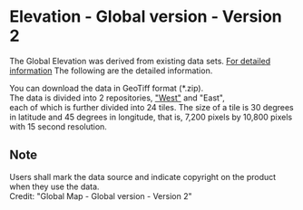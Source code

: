 # Elevation - Global version - Version 2

The Global Elevation was derived from existing data sets. [For detailed information](https://globalmaps.github.io/el.html)
The following are the detailed information.

You can download the data in GeoTiff format (*.zip).  
The data is divided into 2 repositories, ["West"](https://github.com/globalmaps/gm_el_v2_west/) and "East",  
each of which is further divided into 24 tiles. 
The size of a tile is 30 degrees in latitude and 45 degrees in longitude, 
that is, 7,200 pixels by 10,800 pixels with 15 second resolution.

## Note
Users shall mark the data source and indicate copyright on the product when they use the data.  
Credit: "Global Map - Global version - Version 2"  

